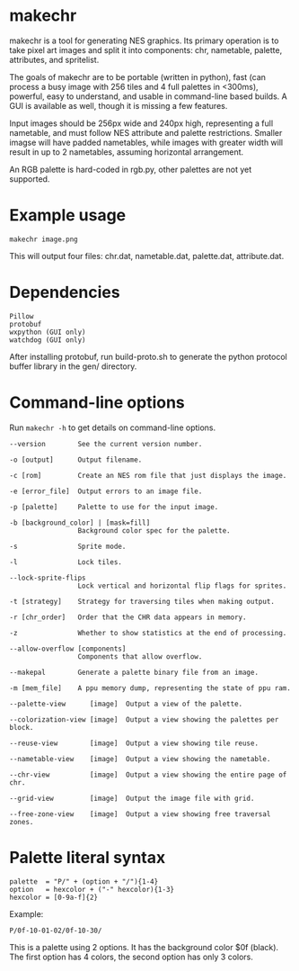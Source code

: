 # makechr

makechr is a tool for generating NES graphics. Its primary operation is to take pixel art images and split it into components: chr, nametable, palette, attributes, and spritelist.

The goals of makechr are to be portable (written in python), fast (can process a busy image with 256 tiles and 4 full palettes in <300ms), powerful, easy to understand, and usable in command-line based builds. A GUI is available as well, though it is missing a few features.

Input images should be 256px wide and 240px high, representing a full nametable, and must follow NES attribute and palette restrictions. Smaller imagse will have padded nametables, while images with greater width will result in up to 2 nametables, assuming horizontal arrangement.

An RGB palette is hard-coded in rgb.py, other palettes are not yet supported.

# Example usage

    makechr image.png

This will output four files: chr.dat, nametable.dat, palette.dat, attribute.dat.

# Dependencies

    Pillow
    protobuf
    wxpython (GUI only)
    watchdog (GUI only)

After installing protobuf, run build-proto.sh to generate the python protocol buffer library in the gen/ directory.

# Command-line options

Run `makechr -h` to get details on command-line options.

    --version        See the current version number.

    -o [output]      Output filename.

    -c [rom]         Create an NES rom file that just displays the image.

    -e [error_file]  Output errors to an image file.

    -p [palette]     Palette to use for the input image.

    -b [background_color] | [mask=fill]
                     Background color spec for the palette.

    -s               Sprite mode.

    -l               Lock tiles.

    --lock-sprite-flips
                     Lock vertical and horizontal flip flags for sprites.

    -t [strategy]    Strategy for traversing tiles when making output.

    -r [chr_order]   Order that the CHR data appears in memory.

    -z               Whether to show statistics at the end of processing.

    --allow-overflow [components]
                     Components that allow overflow.

    --makepal        Generate a palette binary file from an image.

    -m [mem_file]    A ppu memory dump, representing the state of ppu ram.

    --palette-view      [image]  Output a view of the palette.

    --colorization-view [image]  Output a view showing the palettes per block.

    --reuse-view        [image]  Output a view showing tile reuse.

    --nametable-view    [image]  Output a view showing the nametable.

    --chr-view          [image]  Output a view showing the entire page of chr.

    --grid-view         [image]  Output the image file with grid.

    --free-zone-view    [image]  Output a view showing free traversal zones.

# Palette literal syntax

    palette  = "P/" + (option + "/"){1-4}
    option   = hexcolor + ("-" hexcolor){1-3}
    hexcolor = [0-9a-f]{2}

Example:

    P/0f-10-01-02/0f-10-30/

This is a palette using 2 options. It has the background color $0f (black).
The first option has 4 colors, the second option has only 3 colors.
